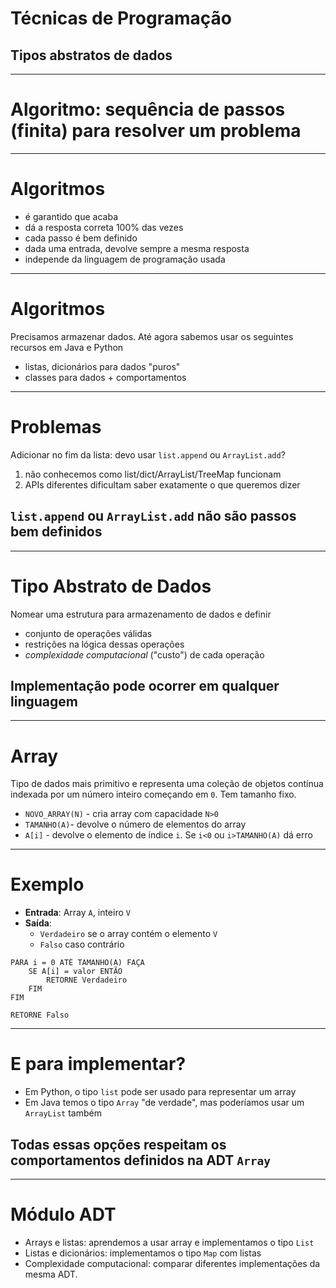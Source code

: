 # Técnicas de Programação

## Tipos abstratos de dados

------

# Algoritmo: sequência de passos (finita) para resolver um problema

------

# Algoritmos

- é garantido que acaba
- dá a resposta correta 100% das vezes
- cada passo é bem definido
- dada uma entrada, devolve sempre a mesma resposta
- independe da linguagem de programação usada

--------

# Algoritmos

Precisamos armazenar dados. Até agora sabemos usar os seguintes recursos em Java e Python

- listas, dicionários para dados "puros"
- classes para dados + comportamentos

------

# Problemas

Adicionar no fim da lista: devo usar `list.append` ou `ArrayList.add`?

1. não conhecemos como list/dict/ArrayList/TreeMap funcionam
2. APIs diferentes dificultam saber exatamente o que queremos dizer

## `list.append` ou `ArrayList.add` não são passos **bem definidos**

----

# Tipo Abstrato de Dados

Nomear uma estrutura para armazenamento de dados e definir

- conjunto de operações válidas
- restrições na lógica dessas operações
- *complexidade computacional* ("custo") de cada operação

## Implementação pode ocorrer em qualquer linguagem

----------

# Array

Tipo de dados mais primitivo e representa uma coleção de objetos contínua indexada por um número inteiro começando em `0`. Tem tamanho fixo.

- `NOVO_ARRAY(N)` - cria array com capacidade `N>0`
- `TAMANHO(A)`- devolve o número de elementos do array
- `A[i]` - devolve o elemento de índice `i`. Se `i<0` ou `i>TAMANHO(A)` dá erro


----

# Exemplo

- **Entrada**: Array `A`, inteiro `V`
- **Saída**:
    - `Verdadeiro` se o array contém o elemento `V`
    - `Falso` caso contrário


```
PARA i = 0 ATÉ TAMANHO(A) FAÇA
    SE A[i] = valor ENTÃO
        RETORNE Verdadeiro
    FIM
FIM

RETORNE Falso
```

-----

# E para implementar?

- Em Python, o tipo `list` pode ser usado para representar um array
- Em Java temos o tipo `Array` "de verdade", mas poderíamos usar um `ArrayList` também

## Todas essas opções respeitam os comportamentos definidos na ADT `Array`

------------

# Módulo ADT

- Arrays e listas: aprendemos a usar array e implementamos o tipo `List`
- Listas e dicionários: implementamos o tipo `Map` com listas
- Complexidade computacional: comparar diferentes implementações da mesma ADT.
